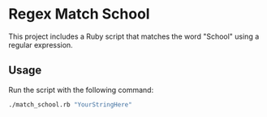 # Regex Match School

This project includes a Ruby script that matches the word "School" using a regular expression.

## Usage

Run the script with the following command:

```sh
./match_school.rb "YourStringHere"
